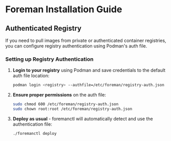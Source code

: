 # Foreman Installation Guide

## Authenticated Registry

If you need to pull images from private or authenticated container registries, you can configure registry authentication using Podman's auth file.

### Setting up Registry Authentication

1. **Login to your registry** using Podman and save credentials to the default auth file location:
   ```bash
   podman login <registry> --authfile=/etc/foreman/registry-auth.json
   ```

2. **Ensure proper permissions** on the auth file:
   ```bash
   sudo chmod 600 /etc/foreman/registry-auth.json
   sudo chown root:root /etc/foreman/registry-auth.json
   ```

3. **Deploy as usual** - foremanctl will automatically detect and use the authentication file:
   ```bash
   ./foremanctl deploy
   ```
